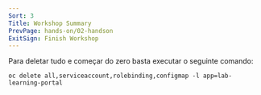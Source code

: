 ```yaml
---
Sort: 3
Title: Workshop Summary
PrevPage: hands-on/02-handson
ExitSign: Finish Workshop
---
```


Para deletar tudo e começar do zero basta executar o seguinte comando:

```copy
oc delete all,serviceaccount,rolebinding,configmap -l app=lab-learning-portal
```
